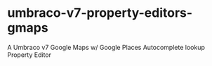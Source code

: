 umbraco-v7-property-editors-gmaps
=================================

A Umbraco v7 Google Maps w/ Google Places Autocomplete lookup Property Editor
